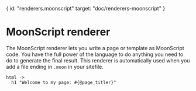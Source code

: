 {
  id: "renderers.moonscript"
  target: "doc/renderers-moonscript"
}

# MoonScript renderer

The MoonScript renderer lets you write a page or template as MoonScript code.
You have the full power of the language to do anything you need to do to
generate the final result. This renderer is automatically used when you add a
file ending in `.moon` in your sitefile.

```moon
html ->
  h1 "Welcome to my page: #{@page_titler}"
```

